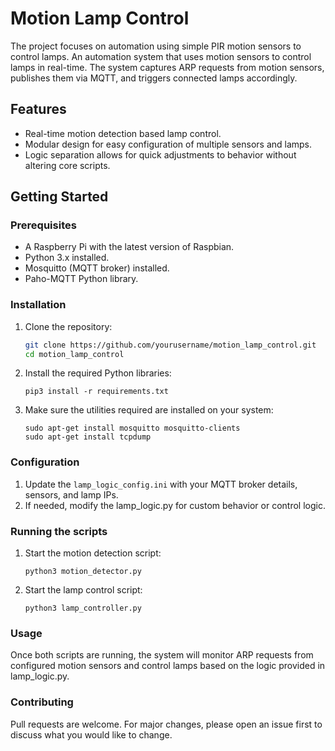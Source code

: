# Motion Lamp Control
The project focuses on automation using simple PIR motion sensors to control lamps. An automation system that uses motion sensors to control lamps in real-time. The system captures ARP requests from motion sensors, publishes them via MQTT, and triggers connected lamps accordingly.

## Features

- Real-time motion detection based lamp control.
- Modular design for easy configuration of multiple sensors and lamps.
- Logic separation allows for quick adjustments to behavior without altering core scripts.

## Getting Started

### Prerequisites

- A Raspberry Pi with the latest version of Raspbian.
- Python 3.x installed.
- Mosquitto (MQTT broker) installed.
- Paho-MQTT Python library.

### Installation

1. Clone the repository:
   ```bash
   git clone https://github.com/yourusername/motion_lamp_control.git
   cd motion_lamp_control
   ```
2. Install the required Python libraries:
   ```
   pip3 install -r requirements.txt
   ```

3. Make sure the utilities required are installed on your system:
   ```
   sudo apt-get install mosquitto mosquitto-clients
   sudo apt-get install tcpdump
   ```
   

### Configuration

1. Update the `lamp_logic_config.ini` with your MQTT broker details, sensors, and lamp IPs.
2. If needed, modify the lamp_logic.py for custom behavior or control logic.

### Running the scripts

1. Start the motion detection script:
   ```
   python3 motion_detector.py
   ```
2. Start the lamp control script:
   ```
   python3 lamp_controller.py
   ```

### Usage

Once both scripts are running, the system will monitor ARP requests from configured motion sensors and control lamps based on the logic provided in lamp_logic.py.

### Contributing

Pull requests are welcome. For major changes, please open an issue first to discuss what you would like to change.
   
